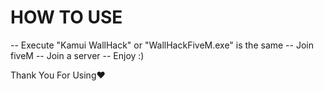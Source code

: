 
# HOW TO USE

-- Execute "Kamui WallHack" or "WallHackFiveM.exe" is the same
-- Join fiveM
-- Join a server
-- Enjoy :)

Thank You For Using❤️
